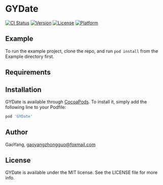 # GYDate

[![CI Status](https://img.shields.io/travis/GithubGaoYang/GYDate.svg?style=flat)](https://travis-ci.org/GithubGaoYang/GYDate)
[![Version](https://img.shields.io/cocoapods/v/GYDate.svg?style=flat)](https://cocoapods.org/pods/GYDate)
[![License](https://img.shields.io/cocoapods/l/GYDate.svg?style=flat)](https://cocoapods.org/pods/GYDate)
[![Platform](https://img.shields.io/cocoapods/p/GYDate.svg?style=flat)](https://cocoapods.org/pods/GYDate)

## Example

To run the example project, clone the repo, and run `pod install` from the Example directory first.

## Requirements

## Installation

GYDate is available through [CocoaPods](https://cocoapods.org). To install
it, simply add the following line to your Podfile:

```ruby
pod 'GYDate'
```

## Author

GaoYang, gaoyangzhongguo@foxmail.com

## License

GYDate is available under the MIT license. See the LICENSE file for more info.

